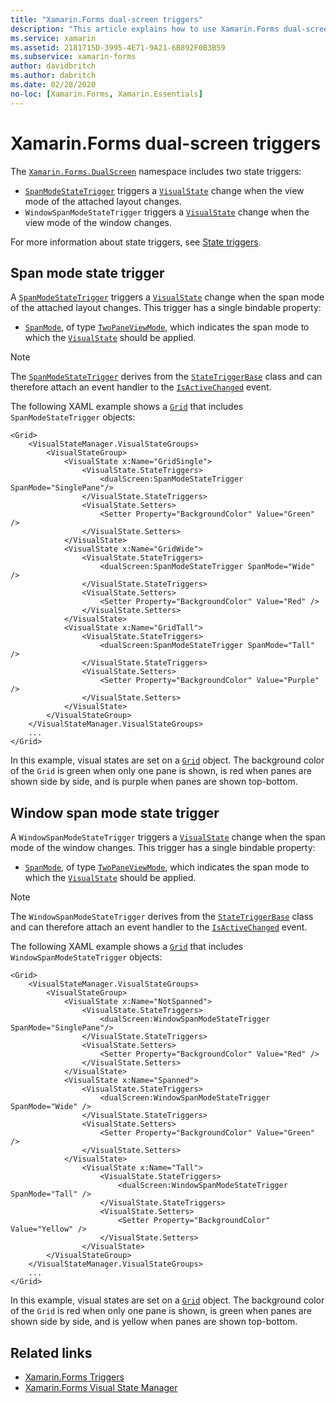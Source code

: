 ```yaml
---
title: "Xamarin.Forms dual-screen triggers"
description: "This article explains how to use Xamarin.Forms dual-screen triggers to respond to user interface changes with XAML."
ms.service: xamarin
ms.assetid: 2181715D-3995-4E71-9A21-6B892F0B3B59
ms.subservice: xamarin-forms
author: davidbritch
ms.author: dabritch
ms.date: 02/28/2020
no-loc: [Xamarin.Forms, Xamarin.Essentials]
---
```


# Xamarin.Forms dual-screen triggers

The [`Xamarin.Forms.DualScreen`](xref:Xamarin.Forms.DualScreen) namespace includes two state triggers:

- [`SpanModeStateTrigger`](xref:Xamarin.Forms.DualScreen.SpanModeStateTrigger) triggers a [`VisualState`](xref:Xamarin.Forms.VisualState) change when the view mode of the attached layout changes.
- `WindowSpanModeStateTrigger` triggers a [`VisualState`](xref:Xamarin.Forms.VisualState) change when the view mode of the window changes.

For more information about state triggers, see [State triggers](~/xamarin-forms/app-fundamentals/triggers.md#state-triggers).

## Span mode state trigger

A [`SpanModeStateTrigger`](xref:Xamarin.Forms.DualScreen.SpanModeStateTrigger) triggers a [`VisualState`](xref:Xamarin.Forms.VisualState) change when the span mode of the attached layout changes. This trigger has a single bindable property:

- [`SpanMode`](xref:Xamarin.Forms.DualScreen.SpanModeStateTrigger.SpanMode), of type [`TwoPaneViewMode`](xref:Xamarin.Forms.DualScreen.SpanModeStateTrigger.SpanMode), which indicates the span mode to which the [`VisualState`](xref:Xamarin.Forms.VisualState) should be applied.

> [!NOTE]
> The [`SpanModeStateTrigger`](xref:Xamarin.Forms.DualScreen.SpanModeStateTrigger) derives from the [`StateTriggerBase`](xref:Xamarin.Forms.StateTriggerBase) class and can therefore attach an event handler to the [`IsActiveChanged`](xref:Xamarin.Forms.StateTriggerBase.IsActiveChanged) event.

The following XAML example shows a [`Grid`](xref:Xamarin.Forms.Grid) that includes `SpanModeStateTrigger` objects:

```xaml
<Grid>
    <VisualStateManager.VisualStateGroups>
        <VisualStateGroup>
            <VisualState x:Name="GridSingle">
                <VisualState.StateTriggers>
                    <dualScreen:SpanModeStateTrigger SpanMode="SinglePane"/>
                </VisualState.StateTriggers>
                <VisualState.Setters>
                    <Setter Property="BackgroundColor" Value="Green" />
                </VisualState.Setters>
            </VisualState>
            <VisualState x:Name="GridWide">
                <VisualState.StateTriggers>
                    <dualScreen:SpanModeStateTrigger SpanMode="Wide" />
                </VisualState.StateTriggers>
                <VisualState.Setters>
                    <Setter Property="BackgroundColor" Value="Red" />
                </VisualState.Setters>
            </VisualState>
            <VisualState x:Name="GridTall">
                <VisualState.StateTriggers>
                    <dualScreen:SpanModeStateTrigger SpanMode="Tall" />
                </VisualState.StateTriggers>
                <VisualState.Setters>
                    <Setter Property="BackgroundColor" Value="Purple" />
                </VisualState.Setters>
            </VisualState>
        </VisualStateGroup>
    </VisualStateManager.VisualStateGroups>
    ...
</Grid>
```

In this example, visual states are set on a [`Grid`](xref:Xamarin.Forms.Grid) object. The background color of the `Grid` is green when only one pane is shown, is red when panes are shown side by side, and is purple when panes are shown top-bottom.

## Window span mode state trigger

A `WindowSpanModeStateTrigger` triggers a [`VisualState`](xref:Xamarin.Forms.VisualState) change when the span mode of the window changes. This trigger has a single bindable property:

- [`SpanMode`](xref:Xamarin.Forms.DualScreen.SpanModeStateTrigger.SpanMode), of type [`TwoPaneViewMode`](xref:Xamarin.Forms.DualScreen.SpanModeStateTrigger.SpanMode), which indicates the span mode to which the [`VisualState`](xref:Xamarin.Forms.VisualState) should be applied.

> [!NOTE]
> The `WindowSpanModeStateTrigger` derives from the [`StateTriggerBase`](xref:Xamarin.Forms.StateTriggerBase) class and can therefore attach an event handler to the [`IsActiveChanged`](xref:Xamarin.Forms.StateTriggerBase.IsActiveChanged) event.

The following XAML example shows a [`Grid`](xref:Xamarin.Forms.Grid) that includes `WindowSpanModeStateTrigger` objects:

```xaml
<Grid>
    <VisualStateManager.VisualStateGroups>
        <VisualStateGroup>
            <VisualState x:Name="NotSpanned">
                <VisualState.StateTriggers>
                    <dualScreen:WindowSpanModeStateTrigger SpanMode="SinglePane"/>
                </VisualState.StateTriggers>
                <VisualState.Setters>
                    <Setter Property="BackgroundColor" Value="Red" />
                </VisualState.Setters>
            </VisualState>
            <VisualState x:Name="Spanned">
                <VisualState.StateTriggers>
                    <dualScreen:WindowSpanModeStateTrigger SpanMode="Wide" />
                </VisualState.StateTriggers>
                <VisualState.Setters>
                    <Setter Property="BackgroundColor" Value="Green" />
                </VisualState.Setters>
            </VisualState>
                <VisualState x:Name="Tall">
                    <VisualState.StateTriggers>
                        <dualScreen:WindowSpanModeStateTrigger SpanMode="Tall" />
                    </VisualState.StateTriggers>
                    <VisualState.Setters>
                        <Setter Property="BackgroundColor" Value="Yellow" />
                    </VisualState.Setters>
                </VisualState>
        </VisualStateGroup>
    </VisualStateManager.VisualStateGroups>
    ...
</Grid>    
```

In this example, visual states are set on a [`Grid`](xref:Xamarin.Forms.Grid) object. The background color of the `Grid` is red when only one pane is shown, is green when panes are shown side by side, and is yellow when panes are shown top-bottom.

## Related links

- [Xamarin.Forms Triggers](~/xamarin-forms/app-fundamentals/triggers.md)
- [Xamarin.Forms Visual State Manager](~/xamarin-forms/user-interface/visual-state-manager.md)
